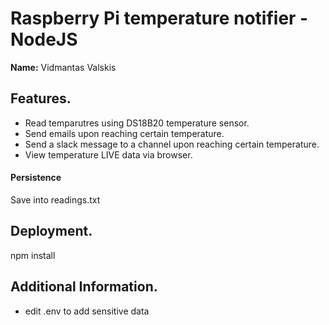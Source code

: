 # Raspberry Pi temperature notifier - NodeJS

**Name:** Vidmantas Valskis

## Features.

+ Read temparutres using DS18B20 temperature sensor.
+ Send emails upon reaching certain temperature.
+ Send a slack message to a channel upon reaching certain temperature.
+ View temperature LIVE data via browser.

#### Persistence

Save into readings.txt

## Deployment.

npm install

## Additional Information.

- edit .env to add sensitive data

